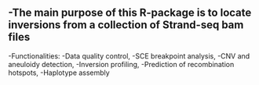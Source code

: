 
-The main purpose of this R-package is to locate inversions from a collection of Strand-seq bam files
 -
 -Functionalities:
 -Data quality control,
 -SCE breakpoint analysis,
 -CNV and aneuloidy detection,
 -Inversion profiling,
 -Prediction of recombination hotspots,
 -Haplotype assembly
